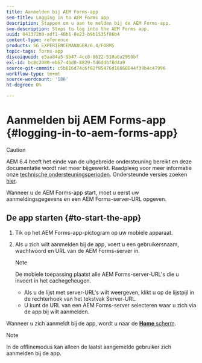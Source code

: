 ```yaml
---
title: Aanmelden bij AEM Forms-app
seo-title: Logging in to AEM Forms app
description: Stappen om u aan te melden bij de AEM Forms-app.
seo-description: Steps to log into the AEM Forms app.
uuid: 041372b0-adf1-40b1-8e23-b9b1535f86b4
content-type: reference
products: SG_EXPERIENCEMANAGER/6.4/FORMS
topic-tags: forms-app
discoiquuid: e5aa84a5-9b47-4cc8-8622-510a0a2950bf
exl-id: bc8c2080-eb67-4bd0-8829-fd6ddbf8d4a9
source-git-commit: c5b816d74c6f02f85476d16868844f39b4c47996
workflow-type: tm+mt
source-wordcount: '186'
ht-degree: 0%

---
```


# Aanmelden bij AEM Forms-app {#logging-in-to-aem-forms-app}

>[!CAUTION]
>
>AEM 6.4 heeft het einde van de uitgebreide ondersteuning bereikt en deze documentatie wordt niet meer bijgewerkt. Raadpleeg voor meer informatie onze [technische ondersteuningsperioden](https://helpx.adobe.com/support/programs/eol-matrix.html). Ondersteunde versies zoeken [hier](https://experienceleague.adobe.com/docs/).

Wanneer u de AEM Forms-app start, moet u eerst uw aanmeldingsgegevens en een AEM Forms-server-URL opgeven.

## De app starten {#to-start-the-app}

1. Tik op het AEM Forms-app-pictogram op uw mobiele apparaat.
1. Als u zich wilt aanmelden bij de app, voert u een gebruikersnaam, wachtwoord en URL van de AEM Forms-server in.

   >[!NOTE]
   >
   >De mobiele toepassing plaatst alle AEM Forms-server-URL&#39;s die u invoert in het cachegeheugen.
   >
   >* Als u de lijst met server-URL&#39;s wilt weergeven, klikt u op de lijstpijl in de rechterhoek van het tekstvak Server-URL.
   >* U kunt de URL van een AEM Forms-server selecteren waar u zich via de app bij wilt aanmelden.


Wanneer u zich aanmeldt bij de app, wordt u naar de [**Home** scherm](/help/forms/using/home-screen.md).

>[!NOTE]
>
>In de offlinemodus kan alleen de laatst aangemelde gebruiker zich aanmelden bij de app.
